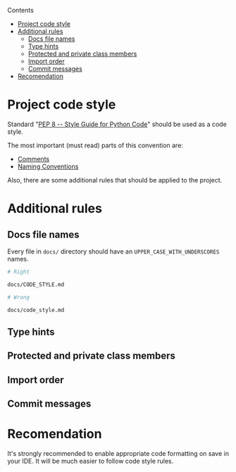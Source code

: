 Contents
- [Project code style](#project-code-style)
- [Additional rules](#additional-rules)
  - [Docs file names](#docs-file-names)
  - [Type hints](#type-hints)
  - [Protected and private class members](#protected-and-private-class-members)
  - [Import order](#import-order)
  - [Commit messages](#commit-messages)
- [Recomendation](#recomendation)



# Project code style

Standard "[PEP 8 -- Style Guide for Python Code](https://www.python.org/dev/peps/pep-0008/)" should be used as a code style.

The most important (must read) parts of this convention are:
- [Comments](https://www.python.org/dev/peps/pep-0008/#comments)
- [Naming Conventions](https://www.python.org/dev/peps/pep-0008/#naming-conventions)

Also, there are some additional rules that should be applied to the project.



# Additional rules

## Docs file names

Every file in `docs/` directory should have an `UPPER_CASE_WITH_UNDERSCORES` names.



``` bash
# Right 

docs/CODE_STYLE.md

```

``` bash
# Wrong

docs/code_style.md

```

## Type hints

## Protected and private class members

## Import order

## Commit messages

# Recomendation

It's strongly recommended to enable appropriate code formatting on save in your IDE.
It will be much easier to follow code style rules.

